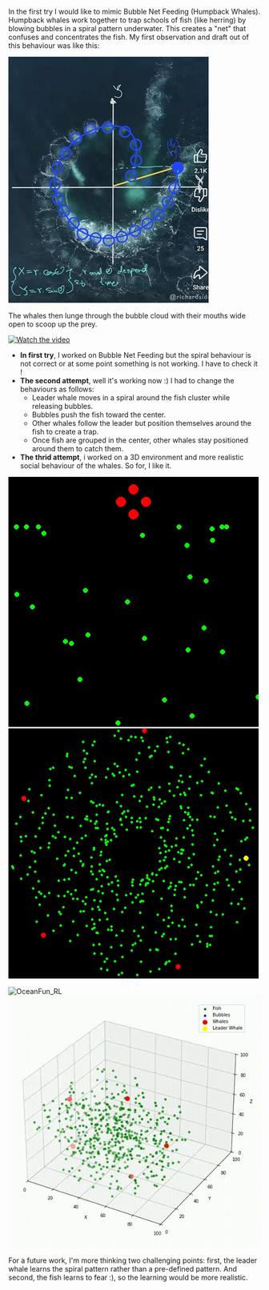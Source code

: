 In the first try I would like to mimic Bubble Net Feeding (Humpback Whales).
Humpback whales work together to trap schools of fish (like herring) by blowing bubbles in a spiral pattern underwater.
This creates a "net" that confuses and concentrates the fish. My first observation and draft out of this behaviour was like this:

![OceanFun_RL](first_note.jpg)

The whales then lunge through the bubble cloud with their mouths wide open to scoop up the prey.

[![Watch the video](https://img.youtube.com/vi/JNhldKgPRg0&ab_channel=UniversityofHawai%E2%80%98iNews/0.jpg)](https://www.youtube.com/watch?v=JNhldKgPRg0&ab_channel=UniversityofHawai%E2%80%98iNews)

- **In first try**, I worked on Bubble Net Feeding but the spiral behaviour is not correct or at some point something is not working. I have to check it !
- **The second attempt**, well it's working now :) 
I had to change the behaviours as follows:
  - Leader whale moves in a spiral around the fish cluster while releasing bubbles.
  - Bubbles push the fish toward the center.
  - Other whales follow the leader but position themselves around the fish to create a trap.
  - Once fish are grouped in the center, other whales stay positioned around them to catch them.
- **The thrid attempt**, i worked on a 3D environment and more realistic social behaviour of the whales. So for, I like it.

![OceanFun_RL](Results/bubble_net_simulation1.gif) ![OceanFun_RL](Results/bubble_net_simulation3.gif) 

![OceanFun_RL](Results/bubble_net_simulation2.gif)  ![OceanFun_RL](Results/bubble_net_simulation4_3d.gif)

For a future work, I'm more thinking two challenging points: first, the leader whale learns the spiral pattern rather than a pre-defined pattern. And second, the fish learns to fear :), so the learning would be more realistic.
